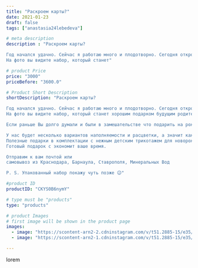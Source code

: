```yaml
---
title: "Раскроем карты?"
date: 2021-01-23
draft: false
tags: ["anastasia24lebedeva"]

# meta description
description : "Раскроем карты?

Год начался удачно. Сейчас я работаю много и плодотворно. Сегодня открою вам завесу и покажу кусочек...
На фото вы видите набор, который станет"

# product Price
price: "3000"
priceBefore: "3600.0"

# Product Short Description
shortDescription: "Раскроем карты?

Год начался удачно. Сейчас я работаю много и плодотворно. Сегодня открою вам завесу и покажу кусочек...
На фото вы видите набор, который станет хорошим подарком будущим родителям или тем, у кого уже есть новорожденный! 

Если раньше Вы долго думали и были в замешательстве что подарить на рождение, первую встречу с малышом или на крестины //- ответ прост. #babybox станет вашим помощником! 

У нас будет несколько вариантов наполняемости и расцветки, а значит каждый найдёт что//-то для себя.
Полезные подарки в комплектации с нежным детским трикотажем для новорожденного от @mmzakaz станет просто находкой. 
Готовый подарок с экономит ваше время.

Отправим к вам почтой или 
самовывоз из Краснодара, Барнаула, Ставрополя, Минеральных Вод

P. S. Упакованный набор покажу чуть позже 😉"

#product ID
productID: "CKYS0B6nymY"

# type must be "products"
type: "products"

# product Images
# first image will be shown in the product page
images:
  - image: "https://scontent-arn2-2.cdninstagram.com/v/t51.2885-15/e35/140942654_469411904448020_5489002438378249646_n.jpg?se=7&tp=1&_nc_ht=scontent-arn2-2.cdninstagram.com&_nc_cat=108&_nc_ohc=COB6WmoPlmkAX9-jIfP&oh=a7bc0d6513fa259be9e54240b5f69c05&oe=606A6376&ig_cache_key=MjQ5MjgyNTEzMDY0MjUyMTgzMA%3D%3D.2"
  - image: "https://scontent-arn2-1.cdninstagram.com/v/t51.2885-15/e35/141982142_2794347157490594_3285811157995795777_n.jpg?se=7&tp=1&_nc_ht=scontent-arn2-1.cdninstagram.com&_nc_cat=102&_nc_ohc=w7l30ZKWpFgAX_SmVJQ&oh=24e6d84bc8dc1ddb91e9add06c9c35b8&oe=606C8C14&ig_cache_key=MjQ5MjgyNTEzMDUxNjY2NTg0Mw%3D%3D.2"

---
```

lorem
